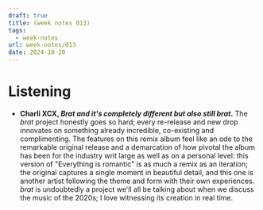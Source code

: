 ```yaml
---
draft: true
title: (week notes 013)
tags:
  - week-notes
url: week-notes/013
date: 2024-10-20
---
```

# Listening
* **Charli XCX, _Brat and it's completely different but also still brat_.** The _brat_ project honestly goes so hard; every re-release and new drop innovates on something already incredible, co-existing and complimenting. The features on this remix album feel like an ode to the remarkable original release and a demarcation of how pivotal the album has been for the industry writ large as well as on a personal level: this version of "Everything is romantic" is as much a remix as an iteration; the original captures a single moment in beautiful detail, and this one is another artist following the theme and form with their own experiences. _brat_ is undoubtedly a project we'll all be talking about when we discuss the music of the 2020s; I love witnessing its creation in real time.